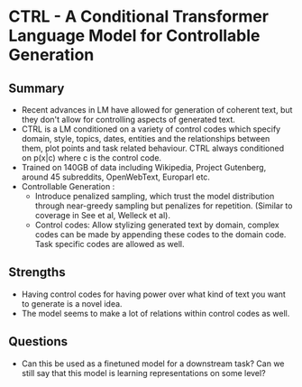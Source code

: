 # CTRL - A Conditional Transformer Language Model for Controllable Generation
## Summary 
- Recent advances in LM have allowed for generation of coherent text, but they don't allow for 
  controlling aspects of generated text. 
- CTRL is a LM conditioned on a variety of control codes which specify domain, style, topics, dates, entities and the relationships between them, plot points and task related behaviour. CTRL always conditioned on p(x|c) where c is the control code. 
- Trained on 140GB of data including Wikipedia, Project Gutenberg, around 45 subreddits, OpenWebText, Europarl etc. 
- Controllable Generation :
  - Introduce penalized sampling, which trust the model distribution through near-greedy sampling but penalizes for repetition. (Similar to coverage in See et al, Welleck et al).
  - Control codes: Allow stylizing generated text by domain, complex codes can be made by appending these codes to the domain code. Task specific codes are allowed as well. 
  
  
## Strengths 
- Having control codes for having power over what kind of text you want to generate is a novel idea.
- The model seems to make a lot of relations within control codes as well.

## Questions
- Can this be used as a finetuned model for a downstream task? Can we still say that this model is learning representations on some level?
